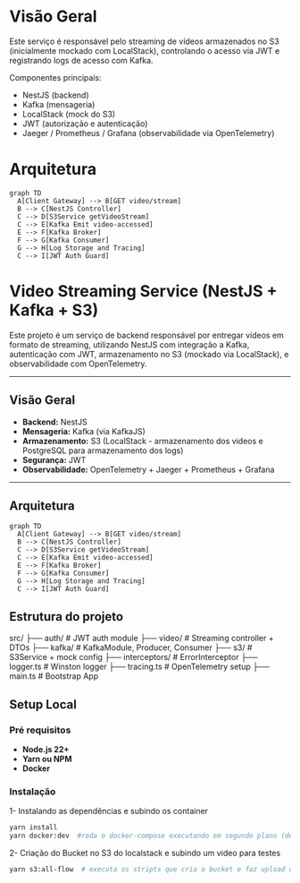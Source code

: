 # Visão Geral

Este serviço é responsável pelo streaming de vídeos armazenados no S3 (inicialmente mockado com LocalStack),
controlando o acesso via JWT e registrando logs de acesso com Kafka.

Componentes principais:

- NestJS (backend)
- Kafka (mensageria)
- LocalStack (mock do S3)
- JWT (autorização e autenticação)
- Jaeger / Prometheus / Grafana (observabilidade via OpenTelemetry)

# Arquitetura

```mermaid
graph TD
  A[Client Gateway] --> B[GET video/stream]
  B --> C[NestJS Controller]
  C --> D[S3Service getVideoStream]
  C --> E[Kafka Emit video-accessed]
  E --> F[Kafka Broker]
  F --> G[Kafka Consumer]
  G --> H[Log Storage and Tracing]
  C --> I[JWT Auth Guard]
```

# Video Streaming Service (NestJS + Kafka + S3)

Este projeto é um serviço de backend responsável por entregar vídeos em formato de streaming, utilizando NestJS com integração a Kafka, autenticação com JWT, armazenamento no S3 (mockado via LocalStack), e observabilidade com OpenTelemetry.

---

## Visão Geral

- **Backend:** NestJS
- **Mensageria:** Kafka (via KafkaJS)
- **Armazenamento:** S3 (LocalStack - armazenamento dos videos e PostgreSQL para armazenamento dos logs)
- **Segurança:** JWT
- **Observabilidade:** OpenTelemetry + Jaeger + Prometheus + Grafana

---

## Arquitetura

```mermaid
graph TD
  A[Client Gateway] --> B[GET video/stream]
  B --> C[NestJS Controller]
  C --> D[S3Service getVideoStream]
  C --> E[Kafka Emit video-accessed]
  E --> F[Kafka Broker]
  F --> G[Kafka Consumer]
  G --> H[Log Storage and Tracing]
  C --> I[JWT Auth Guard]
```

## Estrutura do projeto

src/
├── auth/ # JWT auth module
├── video/ # Streaming controller + DTOs
├── kafka/ # KafkaModule, Producer, Consumer
├── s3/ # S3Service + mock config
├── interceptors/ # ErrorInterceptor
├── logger.ts # Winston logger
├── tracing.ts # OpenTelemetry setup
├── main.ts # Bootstrap App

## Setup Local

### Pré requisitos

- **Node.js 22+**
- **Yarn ou NPM**
- **Docker**

### Instalação

1- Instalando as dependências e subindo os container

```bash
yarn install
yarn docker:dev  #roda o docker-compose executando em segundo plano (detached).
```

2- Criação do Bucket no S3 do localstack e subindo um video para testes

```bash
yarn s3:all-flow  # executa os stripts que cria o bucket e faz upload de um video (/assets/videos)
```

